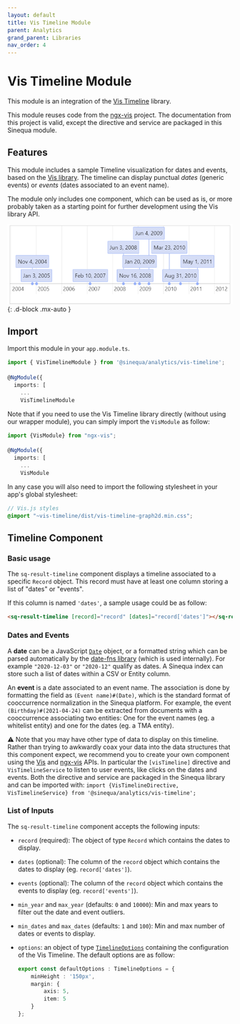 ```yaml
---
layout: default
title: Vis Timeline Module
parent: Analytics
grand_parent: Libraries
nav_order: 4
---
```


# Vis Timeline Module

This module is an integration of the [Vis Timeline](https://visjs.github.io/vis-timeline/docs/timeline/) library.

This module reuses code from the [ngx-vis](https://github.com/visjs/ngx-vis) project. The documentation from this project is valid, except the directive and service are packaged in this Sinequa module.

## Features

This module includes a sample Timeline visualization for dates and events, based on the [Vis library](https://visjs.org/). The timeline can display punctual *dates* (generic events) or *events* (dates associated to an event name).

The module only includes one component, which can be used as is, or more probably taken as a starting point for further development using the Vis library API.

![Timeline](/assets/modules/vis-timeline/timeline.png){: .d-block .mx-auto }

## Import

Import this module in your `app.module.ts`.

```ts
import { VisTimelineModule } from '@sinequa/analytics/vis-timeline';

@NgModule({
  imports: [
    ...
    VisTimelineModule
```

Note that if you need to use the Vis Timeline library directly (without using our wrapper module), you can simply import the `VisModule` as follow:

```ts
import {VisModule} from "ngx-vis";

@NgModule({
  imports: [
    ...
    VisModule
```

In any case you will also need to import the following stylesheet in your app's global stylesheet:

```scss
// Vis.js styles
@import "~vis-timeline/dist/vis-timeline-graph2d.min.css";
```

## Timeline Component

<!-- <doc-result-timeline></doc-result-timeline> -->

### Basic usage

The `sq-result-timeline` component displays a timeline associated to a specific `Record` object. This record must have at least one column storing a list of "dates" or "events".

If this column is named `'dates'`, a sample usage could be as follow:

```html
<sq-result-timeline [record]="record" [dates]="record['dates']"></sq-result-timeline>
```

### Dates and Events

A **date** can be a JavaScript [`Date`](https://developer.mozilla.org/fr/docs/Web/JavaScript/Reference/Objets_globaux/Date) object, or a formatted string which can be parsed automatically by the [date-fns library](https://date-fns.org/) (which is used internally). For example `"2020-12-03"` or `"2020-12"` qualify as dates. A Sinequa index can store such a list of dates within a CSV or Entity column.

An **event** is a date associated to an event name. The association is done by formatting the field as `(Event name)#(Date)`, which is the standard format of cooccurrence normalization in the Sinequa platform. For example, the event `(Birthday)#(2021-04-24)` can be extracted from documents with a cooccurrence associating two entities: One for the event names (eg. a whitelist entity) and one for the dates (eg. a TMA entity).

⚠️ Note that you may have other type of data to display on this timeline. Rather than trying to awkwardly coax your data into the data structures that this component expect, we recommend you to create your own component using the [Vis](https://visjs.org/) and [ngx-vis](https://github.com/visjs/ngx-vis) APIs. In particular the `[visTimeline]` directive and `VisTimelineService` to listen to user events, like clicks on the dates and events. Both the directive and service are packaged in the Sinequa library and can be imported with: `import {VisTimelineDirective, VisTimelineService} from '@sinequa/analytics/vis-timeline';`

### List of Inputs

The `sq-result-timeline` component accepts the following inputs:

- `record` (required): The object of type `Record` which contains the dates to display.
- `dates` (optional): The column of the `record` object which contains the dates to display (eg. `record['dates']`).
- `events` (optional): The column of the `record` object which contains the events to display (eg. `record['events']`).
- `min_year` and `max_year` (defaults: `0` and `10000`): Min and max years to filter out the date and event outliers.
- `min_dates` and `max_dates` (defaults: `1` and `100`): Min and max number of dates or events to display.
- `options`: an object of type [`TimelineOptions`](https://visjs.github.io/vis-timeline/docs/timeline/#Configuration_Options) containing the configuration of the Vis Timeline. The default options are as follow:

    ```ts
    export const defaultOptions : TimelineOptions = {
        minHeight : '150px',
        margin: {
            axis: 5,
            item: 5
        }
    };
    ```
